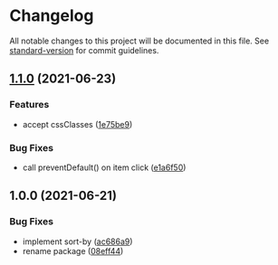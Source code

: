 # Changelog

All notable changes to this project will be documented in this file. See [standard-version](https://github.com/conventional-changelog/standard-version) for commit guidelines.

## [1.1.0](https://github.com/algolia/js-sort-by/compare/v1.0.0...v1.1.0) (2021-06-23)


### Features

* accept cssClasses ([1e75be9](https://github.com/algolia/js-sort-by/commit/1e75be94d71ba367a2d8c446a66cb309003f9725))


### Bug Fixes

* call preventDefault() on item click ([e1a6f50](https://github.com/algolia/js-sort-by/commit/e1a6f500f45933e57ae54d8682889acfb7d4d1ac))

## 1.0.0 (2021-06-21)


### Bug Fixes

* implement sort-by ([ac686a9](https://github.com/algolia/js-sort-by/commit/ac686a99f6ca3c31b13f60a623f26d7913720a38))
* rename package ([08eff44](https://github.com/algolia/js-sort-by/commit/08eff44f72d44e35f6ddbdcf485cc987c8030c4d))
